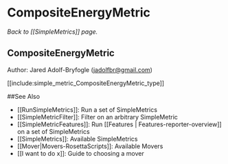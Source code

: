 # CompositeEnergyMetric
*Back to [[SimpleMetrics]] page.*
## CompositeEnergyMetric

Author: Jared Adolf-Bryfogle (jadolfbr@gmail.com)

[[include:simple_metric_CompositeEnergyMetric_type]]

##See Also

* [[RunSimpleMetrics]]: Run a set of SimpleMetrics
* [[SimpleMetricFilter]]: Filter on an arbitrary SimpleMetric
* [[SimpleMetricFeatures]]: Run [[Features | Features-reporter-overview]] on a set of SimpleMetrics
* [[SimpleMetrics]]: Available SimpleMetrics
* [[Mover|Movers-RosettaScripts]]: Available Movers
* [[I want to do x]]: Guide to choosing a mover